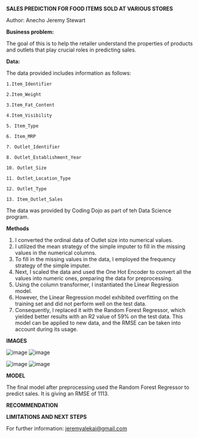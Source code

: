 
**SALES PREDICTION FOR FOOD ITEMS SOLD AT VARIOUS STORES**



Author: Anecho Jeremy Stewart




**Business problem:**

The goal of this is to help the retailer understand the properties of products and outlets that play crucial roles in predicting sales.

**Data:**

The data provided includes information as follows: 

    1.Item_Identifier 
  
    2.Item_Weight
  
    3.Item_Fat_Content
  
    4.Item_Visibility
  
    5. Item_Type
  
    6. Item_MRP
   
    7. Outlet_Identifier
  
    8. Outlet_Establishment_Year
  
    10. Outlet_Size
  
    11. Outlet_Location_Type
  
    12. Outlet_Type

    13. Item_Outlet_Sales
  
The data was provided by Coding Dojo as part of teh Data Science program.


**Methods**

1. I converted the ordinal data of Outlet size into numerical values.
2. I utilized the mean strategy of the simple imputer to fill in the missing values in the numerical columns.
3. To fill in the missing values in the data, I employed the frequency strategy of the simple imputer.
4. Next, I scaled the data and used the One Hot Encoder to convert all the values into numeric ones, preparing the data for preprocessing.
5. Using the column transformer, I instantiated the Linear Regression model.
6. However, the Linear Regression model exhibited overfitting on the training set and did not perform well on the test data.
7. Consequently, I replaced it with the Random Forest Regressor, which yielded better results with an R2 value of 59% on the test data. This model can be applied to new data, and the RMSE can be taken into account during its usage.

**IMAGES**

![image](https://user-images.githubusercontent.com/57034956/225642723-437ed2dd-5ea5-4e60-8f49-66c42e587893.png)  ![image](https://user-images.githubusercontent.com/57034956/225643175-d0dd71ab-6c51-4976-9357-5073d9f68a33.png)

![image](https://user-images.githubusercontent.com/57034956/225643255-2d83a3f7-965a-48b7-9ebc-c32b33ea6952.png)  ![image](https://user-images.githubusercontent.com/57034956/225642544-665dfc28-543e-49e0-90e1-01dfc823d1fc.png)


**MODEL**

The final model after preprocessing used the Random Forest Regressor to predict sales. It is giving an RMSE of 1113.

**RECOMMENDATION**

**LIMITATIONS AND NEXT STEPS**

For further information: jeremyalekai@gmail.com
